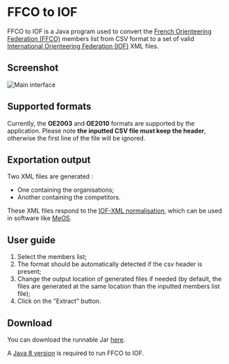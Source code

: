 # FFCO to IOF
FFCO to IOF is a Java program used to convert the [French Orienteering Federation (FFCO)](http://www.ffcorientation.fr/) members list from CSV format to a set of valid [International Orienteering Federation (IOF)](http://orienteering.org/) XML files.

## Screenshot

![Main interface](https://i.imgur.com/QMxtQcm.png)

## Supported formats
Currently, the **OE2003** and **OE2010** formats are supported by the application.
Please note **the inputted CSV file must keep the header**, otherwise the first line of the file will be ignored.

## Exportation output
Two XML files are generated :
- One containing the organisations;
- Another containing the competitors.

These XML files respond to the [IOF-XML normalisation](http://www.orienteering.org/datastandard/IOF.xsd), which can be used in software like [MeOS](http://www.melin.nu/meos/en/).

## User guide
1. Select the members list;
2. The format should be automatically detected if the csv header is present;
3. Change the output location of generated files if needed (by default, the files are generated at the same location than the inputted members list file);
4. Click on the "Extract" button.

## Download
You can download the runnable Jar [here](https://github.com/clementgarin/FFCOtoIOF/raw/master/FFCOtoIOF.jar).

A [Java 8 version](https://www.java.com/fr/download/) is required to run FFCO to IOF.




